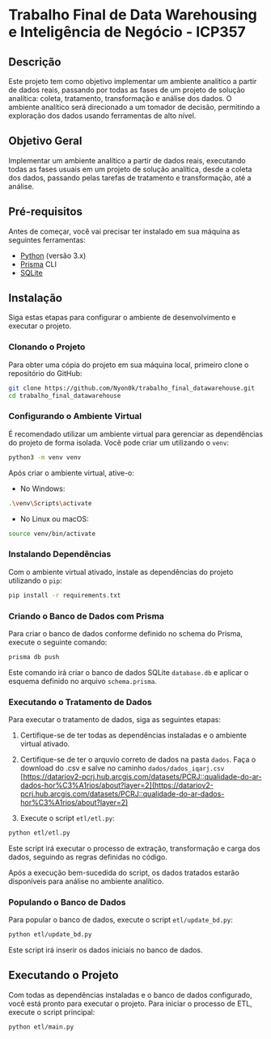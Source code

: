 # Trabalho Final de Data Warehousing e Inteligência de Negócio - ICP357

## Descrição

Este projeto tem como objetivo implementar um ambiente analítico a partir de dados reais, passando por todas as fases de um projeto de solução analítica: coleta, tratamento, transformação e análise dos dados. O ambiente analítico será direcionado a um tomador de decisão, permitindo a exploração dos dados usando ferramentas de alto nível.

## Objetivo Geral

Implementar um ambiente analítico a partir de dados reais, executando todas as fases usuais em um projeto de solução analítica, desde a coleta dos dados, passando pelas tarefas de tratamento e transformação, até a análise.

## Pré-requisitos

Antes de começar, você vai precisar ter instalado em sua máquina as seguintes ferramentas:

- [Python](https://www.python.org/downloads/) (versão 3.x)
- [Prisma](https://www.prisma.io/docs/getting-started/setup-prisma/start-from-scratch/relational-databases-typescript-sqlite) CLI
- [SQLite](https://www.sqlite.org/index.html)

## Instalação

Siga estas etapas para configurar o ambiente de desenvolvimento e executar o projeto.

### Clonando o Projeto

Para obter uma cópia do projeto em sua máquina local, primeiro clone o repositório do GitHub:

```bash
git clone https://github.com/Nyon0k/trabalho_final_datawarehouse.git
cd trabalho_final_datawarehouse
```

### Configurando o Ambiente Virtual

É recomendado utilizar um ambiente virtual para gerenciar as dependências do projeto de forma isolada. Você pode criar um utilizando o `venv`:

```bash
python3 -m venv venv
```

Após criar o ambiente virtual, ative-o:

- No Windows:

```bash
.\venv\Scripts\activate
```

- No Linux ou macOS:

```bash
source venv/bin/activate
```

### Instalando Dependências

Com o ambiente virtual ativado, instale as dependências do projeto utilizando o `pip`:

```bash
pip install -r requirements.txt
```

### Criando o Banco de Dados com Prisma

Para criar o banco de dados conforme definido no schema do Prisma, execute o seguinte comando:

```bash
prisma db push
```

Este comando irá criar o banco de dados SQLite `database.db` e aplicar o esquema definido no arquivo `schema.prisma`.

### Executando o Tratamento de Dados

Para executar o tratamento de dados, siga as seguintes etapas:

1. Certifique-se de ter todas as dependências instaladas e o ambiente virtual ativado.

2. Certifique-se de ter o arquvio correto de dados na pasta `dados`. Faça o download do .csv e salve no caminho `dados/dados_iqarj.csv`
   [https://datariov2-pcrj.hub.arcgis.com/datasets/PCRJ::qualidade-do-ar-dados-hor%C3%A1rios/about?layer=2](https://datariov2-pcrj.hub.arcgis.com/datasets/PCRJ::qualidade-do-ar-dados-hor%C3%A1rios/about?layer=2)

3. Execute o script `etl/etl.py`:

```bash
python etl/etl.py
```

Este script irá executar o processo de extração, transformação e carga dos dados, seguindo as regras definidas no código.

Após a execução bem-sucedida do script, os dados tratados estarão disponíveis para análise no ambiente analítico.

### Populando o Banco de Dados

Para popular o banco de dados, execute o script `etl/update_bd.py`:

```bash
python etl/update_bd.py
```

Este script irá inserir os dados iniciais no banco de dados.

## Executando o Projeto

Com todas as dependências instaladas e o banco de dados configurado, você está pronto para executar o projeto. Para iniciar o processo de ETL, execute o script principal:

```bash
python etl/main.py
```
